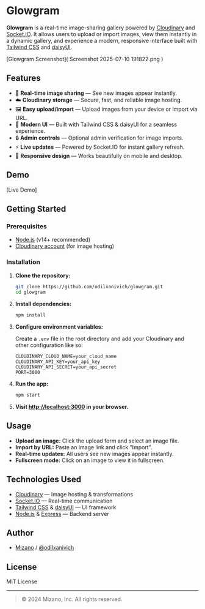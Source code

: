 # Glowgram

**Glowgram** is a real-time image-sharing gallery powered by [Cloudinary](https://cloudinary.com/) and [Socket.IO](https://socket.io/). It allows users to upload or import images, view them instantly in a dynamic gallery, and experience a modern, responsive interface built with [Tailwind CSS](https://tailwindcss.com/) and [daisyUI](https://daisyui.com/).

[Glowgram Screenshot]( Screenshot 2025-07-10 191822.png ) <!-- Add a real screenshot if available -->

## Features

- 🚀 **Real-time image sharing** — See new images appear instantly.
- ☁️ **Cloudinary storage** — Secure, fast, and reliable image hosting.
- 🖼️ **Easy upload/import** — Upload images from your device or import via URL.
- 🎨 **Modern UI** — Built with Tailwind CSS & daisyUI for a seamless experience.
- 🔒 **Admin controls** — Optional admin verification for image imports.
- ⚡ **Live updates** — Powered by Socket.IO for instant gallery refresh.
- 📱 **Responsive design** — Works beautifully on mobile and desktop.

## Demo

[Live Demo]

## Getting Started

### Prerequisites

- [Node.js](https://nodejs.org/) (v14+ recommended)
- [Cloudinary account](https://cloudinary.com/) (for image hosting)

### Installation

1. **Clone the repository:**
   ```sh
   git clone https://github.com/odilxanivich/glowgram.git
   cd glowgram
   ```

2. **Install dependencies:**
   ```sh
   npm install
   ```

3. **Configure environment variables:**

   Create a `.env` file in the root directory and add your Cloudinary and other configuration like so:
   ```
   CLOUDINARY_CLOUD_NAME=your_cloud_name
   CLOUDINARY_API_KEY=your_api_key
   CLOUDINARY_API_SECRET=your_api_secret
   PORT=3000
   ```

4. **Run the app:**
   ```sh
   npm start
   ```

5. **Visit [http://localhost:3000](http://localhost:3000) in your browser.**

## Usage

- **Upload an image:** Click the upload form and select an image file.
- **Import by URL:** Paste an image link and click "Import".
- **Real-time updates:** All users see new images appear instantly.
- **Fullscreen mode:** Click on an image to view it in fullscreen.

## Technologies Used

- [Cloudinary](https://cloudinary.com/) — Image hosting & transformations
- [Socket.IO](https://socket.io/) — Real-time communication
- [Tailwind CSS](https://tailwindcss.com/) & [daisyUI](https://daisyui.com/) — UI framework
- [Node.js](https://nodejs.org/) & [Express](https://expressjs.com/) — Backend server

## Author

- [Mizano](https://mizano.netlify.app/) / [@odilxanivich](https://github.com/odilxanivich)

## License

MIT License

---

> © 2024 Mizano, Inc. All rights reserved.
